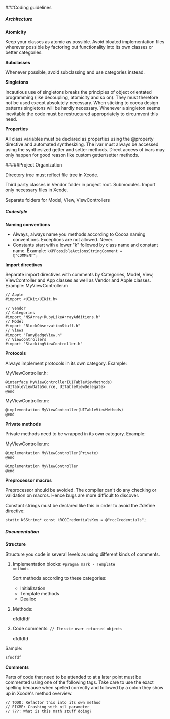 ###Coding guidelines

##### Architecture

**Atomicity**

Keep your classes as atomic as possible. Avoid bloated implementation files wherever possible by factoring out functionality into its own classes or better categories.

**Subclasses**

Whenever possible, avoid subclassing and use categories instead.

**Singletons**

Incautious use of singletons breaks the principles of object orientated programming (like decoupling, atomicity and so on). They must therefore not be used except absolutely necessary. When sticking to cocoa design patterns singletons will be hardly necessary. Whenever a singleton seems inevitable the code must be restructured appropriately to circumvent this need.

**Properties**

All class variables must be declared as properties using the @property directive and automated synthesizing. The ivar must always be accessed using the synthesized getter and setter methods. Direct access of ivars may only happen for good reason like custom getter/setter methods.

#####Project Organization

Directory tree must reflect file tree in Xcode.

Third party classes in Vendor folder in project root. Submodules. Import only necessary files in Xcode.

Separate folders for Model, View, ViewControllers

##### Codestyle

**Naming conventions**

* Always, always name you methods according to Cocoa naming conventions. Exceptions are not allowed. Never.
* Constants start with a lower "k" followed by class name and constant name. Example: <code>kXPPossibleActionsStringComment = @"COMMENT";</code>

**Import directives**

Separate import directives with comments by Categories, Model, View, ViewController and App classes as well as Vendor and Apple classes.
Example: MyViewController.m

	// Apple
	#import <UIKit/UIKit.h>
	
	// Vendor
	// Categories
	#import "NSArray+RubyLikeArrayAdditions.h"
	// Model
	#import "BlockObservationStuff.h"
	// Views
	#import "FanyBadgeView.h"
	// Viewcontrollers
	#import "StackingViewController.h"
	
**Protocols**

Always implement protocols in its own category. Example:

MyViewController.h:

	@interface MyViewController(UITableViewMethods) <UITableViewDataSource, UITableViewDelegate>
	@end

MyViewController.m:

	@implementation MyViewController(UITableViewMethods)
	@end
	
**Private methods**

Private methods need to be wrapped in its own category. Example:

MyViewController.m:

	@implementation MyViewController(Private)
	@end

	@implementation MyViewController
	@end

**Preprocessor macros**

Preprocessor should be avoided. The compiler can't do any checking or validation on macros. Hence bugs are more difficult to discover.

Constant strings must be declared like this in order to avoid the #define directive:

	static NSString* const kRCCCredentialsKey = @"rccCredentials";


##### Documentation

**Structure**

Structure you code in several levels as using different kinds of comments.

1.	Implementation blocks: <code>#pragma mark - Template methods</code>

	Sort methods according to these categories:
	* Initialization
	* Template methods
	* Dealloc
	
	

2.	Methods:

	dfdfdfdf

3.	Code comments: <code>// Iterate over returned objects</code>

	dfdfdfd
	
Sample:

	sfndfdf

**Comments**

Parts of code that need to be attended to at a later point must be commented using one of the following tags. Take care to use the exact spelling because when spelled correctly and followed by a colon they show up in Xcode's method overview.

	// TODO: Refactor this into its own method
	// FIXME: Crashing with nil parameter
	// ???: What is this math stuff doing?